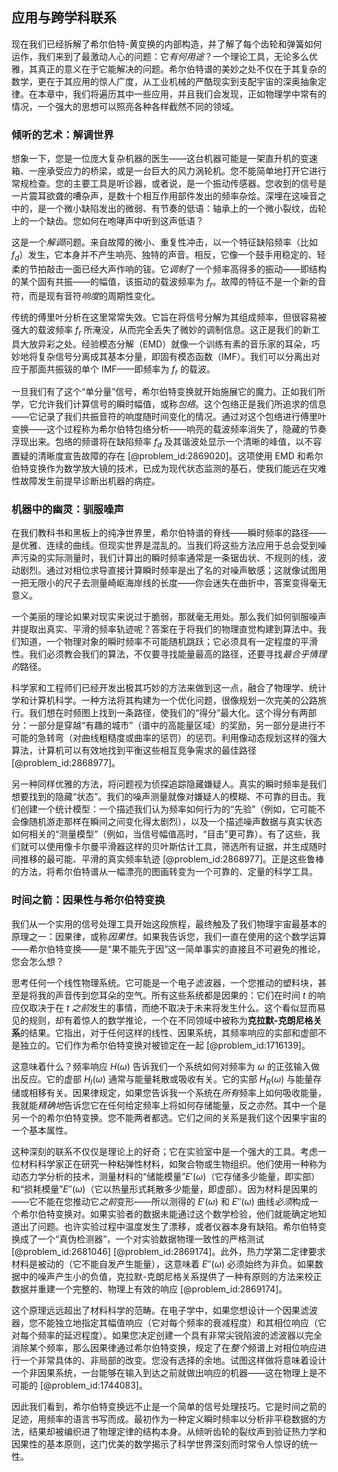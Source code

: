## 应用与跨学科联系

现在我们已经拆解了希尔伯特-黄变换的内部构造，并了解了每个齿轮和弹簧如何运作，我们来到了最激动人心的问题：它*有何用途*？一个理论工具，无论多么优雅，其真正的意义在于它能解决的问题。希尔伯特谱的美妙之处不仅在于其复杂的数学，更在于其应用的惊人广度，从工业机械的严酷现实到支配宇宙的深奥抽象定律。在本章中，我们将遍历其中一些应用，并且我们会发现，正如物理学中常有的情况，一个强大的思想可以照亮各种各样截然不同的领域。

### 倾听的艺术：解调世界

想象一下，您是一位庞大复杂机器的医生——这台机器可能是一架直升机的变速箱、一座承受应力的桥梁，或是一台巨大的风力涡轮机。您不能简单地打开它进行常规检查。您的主要工具是听诊器，或者说，是一个振动传感器。您收到的信号是一片震耳欲聋的嘈杂声，是数十个相互作用部件发出的频率杂烩。深埋在这噪音之中的，是一个微小缺陷发出的微弱、有节奏的低语：轴承上的一个微小裂纹，齿轮上的一个缺齿。您如何在咆哮声中听到这声低语？

这是一个*解调*问题。来自故障的微小、重复性冲击，以一个特征缺陷频率（比如 $f_d$）发生，它本身并不产生响亮、独特的声音。相反，它像一个鼓手用稳定的、轻柔的节拍敲击一面已经大声作响的钹。它*调制*了一个频率高得多的振动——即结构的某个固有共振——的幅值，该振动的载波频率为 $f_r$。故障的特征不是一个新的音符，而是现有音符*响度*的周期性变化。

传统的傅里叶分析在这里常常失效。它旨在将信号分解为其组成频率，但很容易被强大的载波频率 $f_r$ 所淹没，从而完全丢失了微妙的调制信息。这正是我们的新工具大放异彩之处。经验模态分解（EMD）就像一个训练有素的音乐家的耳朵，巧妙地将复杂信号分离成其基本分量，即固有模态函数（IMF）。我们可以分离出对应于那面共振钹的单个 IMF——即频率为 $f_r$ 的载波。

一旦我们有了这个“单分量”信号，希尔伯特变换就开始施展它的魔力。正如我们所学，它允许我们计算信号的瞬时幅值，或称*包络*。这个包络正是我们所追求的信息——它记录了我们共振音符的响度随时间变化的情况。通过对这个包络进行傅里叶变换——这个过程称为希尔伯特包络分析——响亮的载波频率消失了，隐藏的节奏浮现出来。包络的频谱将在缺陷频率 $f_d$ 及其谐波处显示一个清晰的峰值，以不容置疑的清晰度宣告故障的存在 [@problem_id:2869020]。这项使用 EMD 和希尔伯特变换作为数学放大镜的技术，已成为现代状态监测的基石，使我们能远在灾难性故障发生前提早诊断出机器的病症。

### 机器中的幽灵：驯服噪声

在我们教科书和黑板上的纯净世界里，希尔伯特谱的脊线——瞬时频率的路径——是优雅、连续的曲线。但现实世界是混乱的。当我们将这些方法应用于总会受到噪声污染的实际测量时，我们计算出的瞬时频率通常是一条锯齿状、不规则的线，波动剧烈。通过对相位求导直接计算瞬时频率是出了名的对噪声敏感；这就像试图用一把无限小的尺子去测量崎岖海岸线的长度——你会迷失在曲折中，答案变得毫无意义。

一个美丽的理论如果对现实来说过于脆弱，那就毫无用处。那么我们如何驯服噪声并提取出真实、平滑的频率轨迹呢？答案在于将我们的物理直觉构建到算法中。我们知道，一个物理对象的瞬时频率不可能随机跳跃；它必须具有一定程度的平滑性。我们必须教会我们的算法，不仅要寻找能量最高的路径，还要寻找*最合乎情理的*路径。

科学家和工程师们已经开发出极其巧妙的方法来做到这一点，融合了物理学、统计学和计算机科学。一种方法将其构建为一个优化问题，很像规划一次完美的公路旅行。我们想在时频图上找到一条路径，使我们的“得分”最大化。这个得分有两部分：一部分是穿越“有趣的城市”（谱中的高能量区域）的奖励，另一部分是进行不可能的急转弯（对曲线粗糙度或曲率的惩罚）的惩罚。利用像动态规划这样的强大算法，计算机可以有效地找到平衡这些相互竞争需求的最佳路径 [@problem_id:2868977]。

另一种同样优雅的方法，将问题视为侦探追踪隐藏嫌疑人。真实的瞬时频率是我们想要找到的隐藏“状态”。我们的噪声测量就像对嫌疑人的模糊、不可靠的目击。我们创建一个统计模型：一个描述我们认为频率如何行为的“先验”（例如，它可能不会像随机游走那样在瞬间之间变化得太剧烈），以及一个描述噪声数据与真实状态如何相关的“测量模型”（例如，当信号幅值高时，“目击”更可靠）。有了这些，我们就可以使用像卡尔曼平滑器这样的贝叶斯估计工具，筛选所有证据，并生成随时间推移的最可能、平滑的真实频率轨迹 [@problem_id:2868977]。正是这些鲁棒的方法，将希尔伯特谱从一幅漂亮的图画转变为一个可靠的、定量的科学工具。

### 时间之箭：因果性与希尔伯特变换

我们从一个实用的信号处理工具开始这段旅程，最终触及了我们物理宇宙最基本的原理之一：因果律，或称*因果性*。如果我告诉您，我们一直在使用的这个数学运算——希尔伯特变换——是“果不能先于因”这一简单事实的直接且不可避免的推论，您会怎么想？

思考任何一个线性物理系统。它可能是一个电子滤波器，一个您推动的塑料块，甚至是将我的声音传到您耳朵的空气。所有这些系统都是因果的：它们在时间 $t$ 的响应仅取决于在 $t$ *之前*发生的事情，而绝不取决于未来将发生什么。这个看似显而易见的规则，却有着惊人的数学推论，一个在不同领域中被称为**克拉默-克朗尼格关系**的结果。它指出，对于任何这样的线性、因果系统，其频率响应的实部和虚部不是独立的。它们作为希尔伯特变换对被锁定在一起 [@problem_id:1716139]。

这意味着什么？频率响应 $H(\omega)$ 告诉我们一个系统如何对频率为 $\omega$ 的正弦输入做出反应。它的虚部 $H_I(\omega)$ 通常与能量耗散或吸收有关。它的实部 $H_R(\omega)$ 与能量存储或相移有关。因果律规定，如果您告诉我一个系统在*所有*频率上如何吸收能量，我就能*精确地*告诉您它在任何给定频率上将如何存储能量，反之亦然。其中一个是另一个的希尔伯特变换。您不能两者都选。它们之间的关系是我们这个因果宇宙的一个基本属性。

这种深刻的联系不仅仅是理论上的好奇；它在实验室中是一个强大的工具。考虑一位材料科学家正在研究一种粘弹性材料，如聚合物或生物组织。他们使用一种称为动态力学分析的技术，测量材料的“储能模量”$E'(\omega)$（它存储多少能量，即实部）和“损耗模量”$E''(\omega)$（它以热量形式耗散多少能量，即虚部）。因为材料是因果的——它不能在您推动它*之前*变形——所以测得的 $E'(\omega)$ 和 $E''(\omega)$ 曲线*必须*构成一个希尔伯特变换对。如果实验者的数据未能通过这个数学检验，他们就能确定地知道出了问题。也许实验过程中温度发生了漂移，或者仪器本身有缺陷。希尔伯特变换成了一个“真伪检测器”，一个对实验数据物理一致性的严格测试 [@problem_id:2681046] [@problem_id:2869174]。此外，热力学第二定律要求材料是被动的（它不能自发产生能量），这意味着 $E''(\omega)$ 必须始终为非负。如果数据中的噪声产生小的负值，克拉默-克朗尼格关系提供了一种有原则的方法来校正数据并重建一个完整的、物理上有效的响应 [@problem_id:2869174]。

这个原理远远超出了材料科学的范畴。在电子学中，如果您想设计一个因果滤波器，您不能独立地指定其幅值响应（它对每个频率的衰减程度）和其相位响应（它对每个频率的延迟程度）。如果您决定创建一个具有非常尖锐陷波的滤波器以完全消除某个频率，那么因果律通过希尔伯特变换，规定了在*整个*频谱上对相位响应进行一个非常具体的、非局部的改变。您没有选择的余地。试图这样做将意味着设计一个非因果系统，一台能够在输入到达之前就做出响应的机器——这在物理上是不可能的 [@problem_id:1744083]。

因此我们看到，希尔伯特变换远不止是一个简单的信号处理技巧。它是时间之箭的足迹，用频率的语言书写而成。最初作为一种定义瞬时频率以分析非平稳数据的方法，结果却被编织进了物理定律的结构本身。从倾听齿轮的裂纹声到验证热力学和因果性的基本原则，这门优美的数学揭示了科学世界深刻而时常令人惊讶的统一性。
